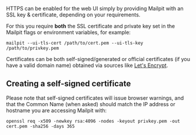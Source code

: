 HTTPS can be enabled for the web UI simply by providing Mailpit with an SSL key & certificate, depending on your requirements.

For this you require **both** the SSL certificate and private key set in the Mailpit flags or environment variables, for example:

```
mailpit --ui-tls-cert /path/to/cert.pem --ui-tls-key /path/to/privkey.pem 
```

Certificates can be both self-signed/generated or official certificates (if you have a valid domain name) obtained via sources like [Let's Encrypt](https://letsencrypt.org/).

## Creating a self-signed certificate

Please note that self-signed certificates will issue browser warnings, and that the Common Name (when asked) should match the IP address or hostname you are accessing Mailpit with:

```
openssl req -x509 -newkey rsa:4096 -nodes -keyout privkey.pem -out cert.pem -sha256 -days 365
```